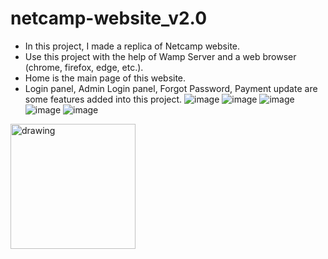 # netcamp-website_v2.0
- In this project, I made a replica of Netcamp website.
- Use this project with the help of Wamp Server and a web browser (chrome, firefox, edge, etc.).
- Home is the main page of this website.
- Login panel, Admin Login panel, Forgot Password, Payment update are some features added into this project.
![image](https://drive.google.com/uc?export=view&id=1hG7BHTY2mcoNcVr0gMJfOxChsFzA70Kw)
![image](https://drive.google.com/uc?export=view&id=1bkCCb7qaofwr-RqUAqEAv6ZK38IYwCVH)
![image](https://drive.google.com/uc?export=view&id=1zqQMXG98trtnKTOGxdIEg2UcyNeVvgHT)
![image](https://drive.google.com/uc?export=view&id=1uop6ZZmeStAribt3pudr05929vsdyzpt)
![image](https://drive.google.com/uc?export=view&id=1LZhfPcjPyWdZ5xp0mp0HI15RuQbly9H4)

<img src="https://drive.google.com/uc?export=view&id=1LZhfPcjPyWdZ5xp0mp0HI15RuQbly9H4" alt="drawing" width="200"/>
